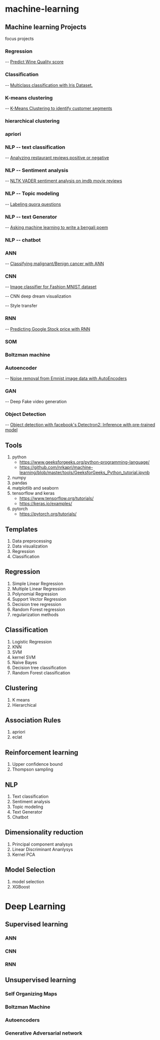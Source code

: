 # machine-learning
## Machine learning Projects 
focus projects 
### Regression 
-- [Predict Wine Quality score](https://github.com/nrkapri/machine-learning/blob/master/regression-problem/Predict%20Wine%20Quality%20score%20--%20Regression%20model.ipynb)
### Classification
-- [Multiclass classification with Iris Dataset.](https://github.com/nrkapri/machine-learning/blob/master/classification-problem/Multiclass%20classification%20with%20%20Iris%20Dataset.ipynb)
### K-means clustering 
-- [K-Means Clustering to identify customer segments](https://github.com/nrkapri/machine-learning/blob/master/clustering-problem/k_means_clustering.ipynb)
### hierarchical clustering 
### apriori 
### NLP -- text classification
-- [Analyzing restaurant reviews positive or negative](https://github.com/nrkapri/machine-learning/blob/master/nlp/text-classifier/nlp-textclassification.ipynb)
### NLP -- Sentiment analysis 
-- [NLTK VADER sentiment analysis on imdb movie reviews](http://localhost:8890/notebooks/machinelearning/git/machine-learning/nlp/sentiment-analysis/Sentiment_Analysis.ipynb)
### NLP -- Topic modeling
-- [Labeling quora questions](http://localhost:8890/notebooks/machinelearning/git/machine-learning/nlp/topic-modeling/topic-modeling.ipynb)
### NLP -- text Generator
-- [Asking machine learning to write a bengali poem](https://www.kaggle.com/nrkapri/asking-machine-learning-to-write-a-bengali-poem)
### NLP -- chatbot
### ANN
-- [Classifying malignant/Benign cancer with ANN](http://localhost:8891/notebooks/machinelearning/git/machine-learning/ann/ANN-classification.ipynb)
### CNN
-- [Image classifier for Fashion MNIST dataset](https://github.com/nrkapri/machine-learning/blob/master/cnn/cnn-fashion-emnist.ipynb)

--  CNN deep dream visualization 

--  Style transfer 
### RNN
-- [Predicting Google Stock price with RNN](https://github.com/nrkapri/machine-learning/blob/master/rnn/RNN_google_stock.ipynb)
### SOM
### Boltzman machine
### Autoencoder
-- [Noise removal from Emnist image data with AutoEncoders](https://github.com/nrkapri/machine-learning/blob/master/autoencoder/autoencoder_emnist_image.ipynb)
### GAN
--  Deep Fake video generation
### Object Detection 
-- [Object detection with facebook's Detectron2: Inference with pre-trained model](https://github.com/nrkapri/machine-learning/blob/master/object-detection/Detectron2_inference_with_pre_trained_model.ipynb)

## Tools
1. python
   - https://www.geeksforgeeks.org/python-programming-language/
   - https://github.com/nrkapri/machine-learning/blob/master/tools/GeeksforGeeks_Python_tutorial.ipynb
2. numpy
3. pandas
4. matplotlib and seaborn
5. tensorflow and keras
   - https://www.tensorflow.org/tutorials/
   - https://keras.io/examples/
6. pytorch
   - https://pytorch.org/tutorials/ 

## Templates
1. Data preprocessing 
2. Data visualization
3. Regression 
4. Classification


## Regression 
1. Simple Linear Regression
2. Multiple Linear Regression
3. Polynomial Regression
4. Support Vector Regression
5. Decision tree regression
6. Random Forest regression
7. regularization methods 

## Classification
1. Logistic Regression
2. KNN
3. SVM
4. kernel SVM
5. Naive Bayes
6. Decision tree classification
7. Random Forest classification

## Clustering
1. K means
2. Hierarchical

## Association Rules
1. apriori
2. eclat

## Reinforcement learning
1. Upper confidence bound
2. Thompson sampling

## NLP 
1. Text classification
2. Sentiment analysis
3. Topic modeling
4. Text Generator
5. Chatbot

## Dimensionality reduction
1. Principal component analysys 
2. Linear Discriminant Ananlysys 
3. Kernel PCA

## Model Selection
1. model selection
2. XGBoost

# Deep Learning

## Supervised learning
### ANN
### CNN
### RNN
## Unsupervised learning
### Self Organizing Maps
### Boltzman Machine
### Autoencoders
### Generative Adversarial network
